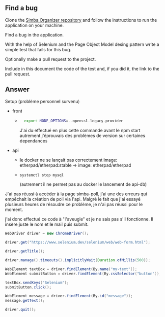 ## Find a bug

Clone the [Simba Organizer repository](https://github.com/barais/doodlestudent/) and follow the instructions to run the application on your machine.

Find a bug in the application. 

With the help of Selenium and the Page Object Model desing pattern write a simple test that fails for this bug.

Optionally make a pull request to the project.

Include in this document the code of the test and, if you did it, the link to the pull request.

## Answer

Setup (problème personnel survenu)
- front
    - ```bash
        export NODE_OPTIONS=--openssl-legacy-provider
        ```
        J'ai du effectué en plus cette commande avant le npm start
        autrement j'éprouvais des problèmes de version sur certaines dependances

- api
    - le docker ne se lançait pas correctement
    image: etherpad/etherpad:stable -> image: etherpad/etherpad

    - 
        ```bash
        systemctl stop mysql 
        ```
        (autrement il ne permet pas au docker le lancement de api-db)


J'ai pas réussi à accéder à la page simba-poll, j'ai une des erreurs qui empêchait la création de poll via l'api. Malgré le fait que j'ai essayé plusieurs heures de résoudre ce problème, je n'ai pas réussi pour le moment.
 
j'ai donc effectué ce code à "l'aveugle" et je ne sais pas s'il fonctionne. Il insère juste le nom et le mail puis submit.

```Java
WebDriver driver = new ChromeDriver();

driver.get("https://www.selenium.dev/selenium/web/web-form.html");

driver.getTitle();

driver.manage().timeouts().implicitlyWait(Duration.ofMillis(500));

WebElement textBox = driver.findElement(By.name("my-text"));
WebElement submitButton = driver.findElement(By.cssSelector("button"));

textBox.sendKeys("Selenium");
submitButton.click();

WebElement message = driver.findElement(By.id("message"));
message.getText();

driver.quit();
```